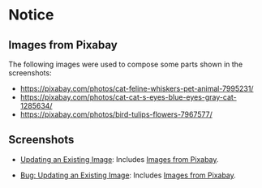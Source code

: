# Notice

## Images from Pixabay

The following images were used to compose some parts shown in the screenshots:

- https://pixabay.com/photos/cat-feline-whiskers-pet-animal-7995231/
- https://pixabay.com/photos/cat-cat-s-eyes-blue-eyes-gray-cat-1285634/
- https://pixabay.com/photos/bird-tulips-flowers-7967577/

## Screenshots

- [Updating an Existing Image](updating-an-existing-image.png): Includes
  [Images from Pixabay](#images-from-pixabay).

- [Bug: Updating an Existing Image](bug-.-updating-an-existing-image.png):
  Includes [Images from Pixabay](#images-from-pixabay).
